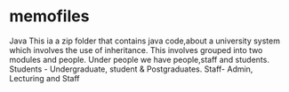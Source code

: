 # memofiles
Java
This ia a zip folder that contains java code,about a university system which involves the use of inheritance.
This involves grouped into two modules and people.
Under people we have people,staff and students.
Students - Undergraduate, student & Postgraduates. 
Staff- Admin, Lecturing and Staff

